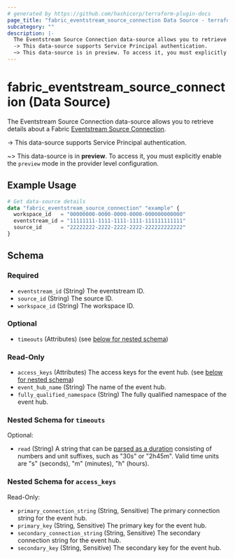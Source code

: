 ```yaml
---
# generated by https://github.com/hashicorp/terraform-plugin-docs
page_title: "fabric_eventstream_source_connection Data Source - terraform-provider-fabric"
subcategory: ""
description: |-
  The Eventstream Source Connection data-source allows you to retrieve details about a Fabric Eventstream Source Connection https://learn.microsoft.com/fabric/real-time-intelligence/event-streams/overview.
  -> This data-source supports Service Principal authentication.
  ~> This data-source is in preview. To access it, you must explicitly enable the preview mode in the provider level configuration.
---
```


# fabric_eventstream_source_connection (Data Source)

The Eventstream Source Connection data-source allows you to retrieve details about a Fabric [Eventstream Source Connection](https://learn.microsoft.com/fabric/real-time-intelligence/event-streams/overview).

-> This data-source supports Service Principal authentication.

~> This data-source is in **preview**. To access it, you must explicitly enable the `preview` mode in the provider level configuration.

## Example Usage

```terraform
# Get data-source details
data "fabric_eventstream_source_connection" "example" {
  workspace_id   = "00000000-0000-0000-0000-000000000000"
  eventstream_id = "11111111-1111-1111-1111-111111111111"
  source_id      = "22222222-2222-2222-2222-222222222222"
}
```

<!-- schema generated by tfplugindocs -->
## Schema

### Required

- `eventstream_id` (String) The eventstream ID.
- `source_id` (String) The source ID.
- `workspace_id` (String) The workspace ID.

### Optional

- `timeouts` (Attributes) (see [below for nested schema](#nestedatt--timeouts))

### Read-Only

- `access_keys` (Attributes) The access keys for the event hub. (see [below for nested schema](#nestedatt--access_keys))
- `event_hub_name` (String) The name of the event hub.
- `fully_qualified_namespace` (String) The fully qualified namespace of the event hub.

<a id="nestedatt--timeouts"></a>

### Nested Schema for `timeouts`

Optional:

- `read` (String) A string that can be [parsed as a duration](https://pkg.go.dev/time#ParseDuration) consisting of numbers and unit suffixes, such as "30s" or "2h45m". Valid time units are "s" (seconds), "m" (minutes), "h" (hours).

<a id="nestedatt--access_keys"></a>

### Nested Schema for `access_keys`

Read-Only:

- `primary_connection_string` (String, Sensitive) The primary connection string for the event hub.
- `primary_key` (String, Sensitive) The primary key for the event hub.
- `secondary_connection_string` (String, Sensitive) The secondary connection string for the event hub.
- `secondary_key` (String, Sensitive) The secondary key for the event hub.
